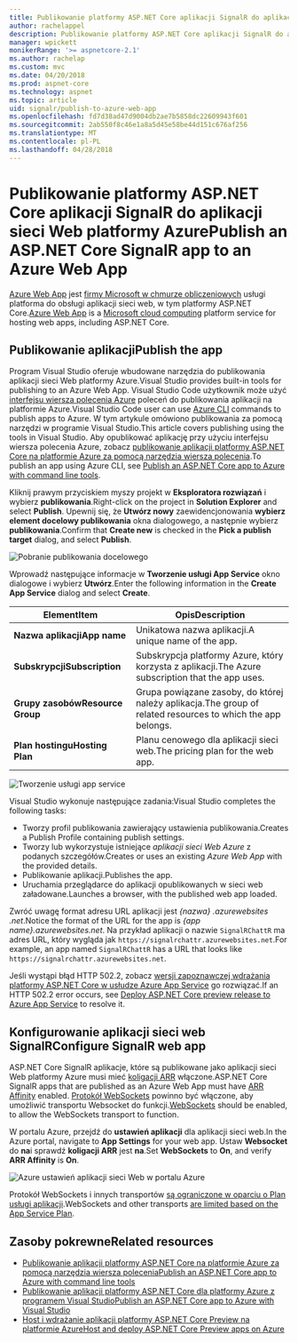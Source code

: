 ```yaml
---
title: Publikowanie platformy ASP.NET Core aplikacji SignalR do aplikacji sieci Web platformy Azure
author: rachelappel
description: Publikowanie platformy ASP.NET Core aplikacji SignalR do aplikacji sieci Web platformy Azure
manager: wpickett
monikerRange: '>= aspnetcore-2.1'
ms.author: rachelap
ms.custom: mvc
ms.date: 04/20/2018
ms.prod: aspnet-core
ms.technology: aspnet
ms.topic: article
uid: signalr/publish-to-azure-web-app
ms.openlocfilehash: fd7d38ad47d9004db2ae7b5858dc22609943f601
ms.sourcegitcommit: 2ab550f8c46e1a8a5d45e58be44d151c676af256
ms.translationtype: MT
ms.contentlocale: pl-PL
ms.lasthandoff: 04/28/2018
---
```

# <a name="publish-an-aspnet-core-signalr-app-to-an-azure-web-app"></a><span data-ttu-id="182c9-103">Publikowanie platformy ASP.NET Core aplikacji SignalR do aplikacji sieci Web platformy Azure</span><span class="sxs-lookup"><span data-stu-id="182c9-103">Publish an ASP.NET Core SignalR app to an Azure Web App</span></span>

<span data-ttu-id="182c9-104">[Azure Web App](/azure/app-service/app-service-web-overview) jest [firmy Microsoft w chmurze obliczeniowych](https://azure.microsoft.com/) usługi platforma do obsługi aplikacji sieci web, w tym platformy ASP.NET Core.</span><span class="sxs-lookup"><span data-stu-id="182c9-104">[Azure Web App](/azure/app-service/app-service-web-overview) is a [Microsoft cloud computing](https://azure.microsoft.com/) platform service for hosting web apps, including ASP.NET Core.</span></span>

## <a name="publish-the-app"></a><span data-ttu-id="182c9-105">Publikowanie aplikacji</span><span class="sxs-lookup"><span data-stu-id="182c9-105">Publish the app</span></span>

<span data-ttu-id="182c9-106">Program Visual Studio oferuje wbudowane narzędzia do publikowania aplikacji sieci Web platformy Azure.</span><span class="sxs-lookup"><span data-stu-id="182c9-106">Visual Studio provides built-in tools for publishing to an Azure Web App.</span></span> <span data-ttu-id="182c9-107">Visual Studio Code użytkownik może użyć [interfejsu wiersza polecenia Azure](/cli/azure) poleceń do publikowania aplikacji na platformie Azure.</span><span class="sxs-lookup"><span data-stu-id="182c9-107">Visual Studio Code user can use [Azure CLI](/cli/azure) commands to publish apps to Azure.</span></span> <span data-ttu-id="182c9-108">W tym artykule omówiono publikowania za pomocą narzędzi w programie Visual Studio.</span><span class="sxs-lookup"><span data-stu-id="182c9-108">This article covers publishing using the tools in Visual Studio.</span></span> <span data-ttu-id="182c9-109">Aby opublikować aplikację przy użyciu interfejsu wiersza polecenia Azure, zobacz [publikowanie aplikacji platformy ASP.NET Core na platformie Azure za pomocą narzędzia wiersza polecenia](xref:tutorials/publish-to-azure-webapp-using-cli).</span><span class="sxs-lookup"><span data-stu-id="182c9-109">To publish an app using Azure CLI, see [Publish an ASP.NET Core app to Azure with command line tools](xref:tutorials/publish-to-azure-webapp-using-cli).</span></span>

<span data-ttu-id="182c9-110">Kliknij prawym przyciskiem myszy projekt w **Eksploratora rozwiązań** i wybierz **publikowania**.</span><span class="sxs-lookup"><span data-stu-id="182c9-110">Right-click on the project in **Solution Explorer** and select **Publish**.</span></span> <span data-ttu-id="182c9-111">Upewnij się, że **Utwórz nowy** zaewidencjonowania **wybierz element docelowy publikowania** okna dialogowego, a następnie wybierz **publikowania**.</span><span class="sxs-lookup"><span data-stu-id="182c9-111">Confirm that **Create new** is checked in the **Pick a publish target** dialog, and select **Publish**.</span></span>

![Pobranie publikowania docelowego](publish-to-azure-web-app/_static/pick-publish-target-dialog.png)

<span data-ttu-id="182c9-113">Wprowadź następujące informacje w **Tworzenie usługi App Service** okno dialogowe i wybierz **Utwórz**.</span><span class="sxs-lookup"><span data-stu-id="182c9-113">Enter the following information in the **Create App Service** dialog and select **Create**.</span></span>

| <span data-ttu-id="182c9-114">Element</span><span class="sxs-lookup"><span data-stu-id="182c9-114">Item</span></span> | <span data-ttu-id="182c9-115">Opis</span><span class="sxs-lookup"><span data-stu-id="182c9-115">Description</span></span> |
| ---- | ----------- |
| <span data-ttu-id="182c9-116">**Nazwa aplikacji**</span><span class="sxs-lookup"><span data-stu-id="182c9-116">**App name**</span></span> | <span data-ttu-id="182c9-117">Unikatowa nazwa aplikacji.</span><span class="sxs-lookup"><span data-stu-id="182c9-117">A unique name of the app.</span></span> |
| <span data-ttu-id="182c9-118">**Subskrypcji**</span><span class="sxs-lookup"><span data-stu-id="182c9-118">**Subscription**</span></span> | <span data-ttu-id="182c9-119">Subskrypcja platformy Azure, który korzysta z aplikacji.</span><span class="sxs-lookup"><span data-stu-id="182c9-119">The Azure subscription that the app uses.</span></span> |
| <span data-ttu-id="182c9-120">**Grupy zasobów**</span><span class="sxs-lookup"><span data-stu-id="182c9-120">**Resource Group**</span></span> | <span data-ttu-id="182c9-121">Grupa powiązane zasoby, do której należy aplikacja.</span><span class="sxs-lookup"><span data-stu-id="182c9-121">The group of related resources to which the app belongs.</span></span>  |
| <span data-ttu-id="182c9-122">**Plan hostingu**</span><span class="sxs-lookup"><span data-stu-id="182c9-122">**Hosting Plan**</span></span> | <span data-ttu-id="182c9-123">Planu cenowego dla aplikacji sieci web.</span><span class="sxs-lookup"><span data-stu-id="182c9-123">The pricing plan for the web app.</span></span> |

![Tworzenie usługi app service](publish-to-azure-web-app/_static/create-app-service-dialog.png)

<span data-ttu-id="182c9-125">Visual Studio wykonuje następujące zadania:</span><span class="sxs-lookup"><span data-stu-id="182c9-125">Visual Studio completes the following tasks:</span></span>

* <span data-ttu-id="182c9-126">Tworzy profil publikowania zawierający ustawienia publikowania.</span><span class="sxs-lookup"><span data-stu-id="182c9-126">Creates a Publish Profile containing publish settings.</span></span>
* <span data-ttu-id="182c9-127">Tworzy lub wykorzystuje istniejące *aplikacji sieci Web Azure* z podanych szczegółów.</span><span class="sxs-lookup"><span data-stu-id="182c9-127">Creates or uses an existing *Azure Web App* with the provided details.</span></span>
* <span data-ttu-id="182c9-128">Publikowanie aplikacji.</span><span class="sxs-lookup"><span data-stu-id="182c9-128">Publishes the app.</span></span>
* <span data-ttu-id="182c9-129">Uruchamia przeglądarce do aplikacji opublikowanych w sieci web załadowane.</span><span class="sxs-lookup"><span data-stu-id="182c9-129">Launches a browser, with the published web app loaded.</span></span>

<span data-ttu-id="182c9-130">Zwróć uwagę format adresu URL aplikacji jest *{nazwa} .azurewebsites .net*.</span><span class="sxs-lookup"><span data-stu-id="182c9-130">Notice the format of the URL for the app is *{app name}.azurewebsites.net*.</span></span> <span data-ttu-id="182c9-131">Na przykład aplikacji o nazwie `SignalRChattR` ma adres URL, który wygląda jak `https://signalrchattr.azurewebsites.net`.</span><span class="sxs-lookup"><span data-stu-id="182c9-131">For example, an app named `SignalRChattR` has a URL that looks like `https://signalrchattr.azurewebsites.net`.</span></span>

<span data-ttu-id="182c9-132">Jeśli wystąpi błąd HTTP 502.2, zobacz [wersji zapoznawczej wdrażania platformy ASP.NET Core w usłudze Azure App Service](xref:host-and-deploy/azure-apps/index) go rozwiązać.</span><span class="sxs-lookup"><span data-stu-id="182c9-132">If an HTTP 502.2 error occurs, see [Deploy ASP.NET Core preview release to Azure App Service](xref:host-and-deploy/azure-apps/index) to resolve it.</span></span>

## <a name="configure-signalr-web-app"></a><span data-ttu-id="182c9-133">Konfigurowanie aplikacji sieci web SignalR</span><span class="sxs-lookup"><span data-stu-id="182c9-133">Configure SignalR web app</span></span>

<span data-ttu-id="182c9-134">ASP.NET Core SignalR aplikacje, które są publikowane jako aplikacji sieci Web platformy Azure musi mieć [koligacji ARR](https://en.wikipedia.org/wiki/Application_Request_Routing) włączone.</span><span class="sxs-lookup"><span data-stu-id="182c9-134">ASP.NET Core SignalR apps that are published as an Azure Web App must have [ARR Affinity](https://en.wikipedia.org/wiki/Application_Request_Routing) enabled.</span></span> <span data-ttu-id="182c9-135">[Protokół WebSockets](xref:fundamentals/websockets) powinno być włączone, aby umożliwić transportu Websocket do funkcji.</span><span class="sxs-lookup"><span data-stu-id="182c9-135">[WebSockets](xref:fundamentals/websockets) should be enabled, to allow the WebSockets transport to function.</span></span>

<span data-ttu-id="182c9-136">W portalu Azure, przejdź do **ustawień aplikacji** dla aplikacji sieci web.</span><span class="sxs-lookup"><span data-stu-id="182c9-136">In the Azure portal, navigate to **App Settings** for your web app.</span></span> <span data-ttu-id="182c9-137">Ustaw **Websocket** do **na**i sprawdź **koligacji ARR** jest **na**.</span><span class="sxs-lookup"><span data-stu-id="182c9-137">Set **WebSockets** to **On**, and verify **ARR Affinity** is **On**.</span></span>

![Azure ustawień aplikacji sieci Web w portalu Azure](publish-to-azure-web-app/_static/azure-web-app-settings.png)

 <span data-ttu-id="182c9-139">Protokół WebSockets i innych transportów [są ograniczone w oparciu o Plan usługi aplikacji](/azure/azure-subscription-service-limits#app-service-limits).</span><span class="sxs-lookup"><span data-stu-id="182c9-139">WebSockets and other transports [are limited based on the App Service Plan](/azure/azure-subscription-service-limits#app-service-limits).</span></span>

## <a name="related-resources"></a><span data-ttu-id="182c9-140">Zasoby pokrewne</span><span class="sxs-lookup"><span data-stu-id="182c9-140">Related resources</span></span>

* [<span data-ttu-id="182c9-141">Publikowanie aplikacji platformy ASP.NET Core na platformie Azure za pomocą narzędzia wiersza polecenia</span><span class="sxs-lookup"><span data-stu-id="182c9-141">Publish an ASP.NET Core app to Azure with command line tools</span></span>](xref:tutorials/publish-to-azure-webapp-using-cli?tabs=windows)
* [<span data-ttu-id="182c9-142">Publikowanie aplikacji platformy ASP.NET Core dla platformy Azure z programem Visual Studio</span><span class="sxs-lookup"><span data-stu-id="182c9-142">Publish an ASP.NET Core app to Azure with Visual Studio</span></span>](xref:tutorials/publish-to-azure-webapp-using-vs)
* [<span data-ttu-id="182c9-143">Host i wdrażanie aplikacji platformy ASP.NET Core Preview na platformie Azure</span><span class="sxs-lookup"><span data-stu-id="182c9-143">Host and deploy ASP.NET Core Preview apps on Azure</span></span>](xref:host-and-deploy/azure-apps/index#deploy-aspnet-core-preview-release-to-azure-app-service)

